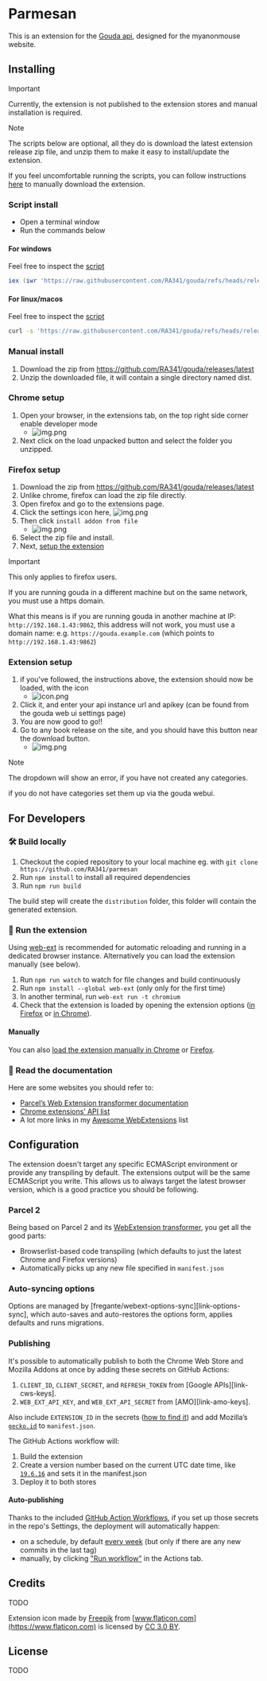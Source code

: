 # Parmesan

This is an extension for the [Gouda api](https://github.com/RA341/gouda), designed for the myanonmouse website.

## Installing

> [!IMPORTANT]
Currently, the extension is not published to the extension stores and manual installation is required.

> [!NOTE]
> The scripts below are optional, all they do is download the latest extension release zip file,
> and unzip them to make it easy to install/update the extension.
>
> If you feel uncomfortable running the scripts, you can follow instructions [here](#manual-install) to manually download the extension.

### Script install

* Open a terminal window
* Run the commands below

#### For windows

Feel free to inspect the [script](../install_scripts/extension.install.ps1)

```powershell
iex (iwr 'https://raw.githubusercontent.com/RA341/gouda/refs/heads/release/install_scripts/extension.install.ps1').Content
```

#### For linux/macos

Feel free to inspect the [script](../install_scripts/extension.install.sh)

```bash
curl -s 'https://raw.githubusercontent.com/RA341/gouda/refs/heads/release/install_scripts/extension.install.sh' | bash
```

### Manual install

1. Download the zip from https://github.com/RA341/gouda/releases/latest
2. Unzip the downloaded file, it will contain a single directory named dist.

### Chrome setup

1. Open your browser, in the extensions tab, on the top right side corner enable developer mode
    * ![img.png](media/img.png)
2. Next click on the load unpacked button and select the folder you unzipped.

### Firefox setup

1. Download the zip from https://github.com/RA341/gouda/releases/latest
2. Unlike chrome, firefox can load the zip file directly.
3. Open firefox and go to the extensions page.
4. Click the settings icon here, ![img.png](./media/firefox.png)
5. Then click `install addon from file`
   * ![img.png](./media/firefox-popup.png)
6. Select the zip file and install.
7. Next, [setup the extension](#extension-setup) 

> [!IMPORTANT]
> This only applies to firefox users.
>
> If you are running gouda in a different machine but on the same network, you must use a https domain.
>
> What this means is if you are running gouda in another machine at IP: `http://192.168.1.43:9862`,
> this address will not work, you must use a domain name: e.g. `https://gouda.example.com` (which points to `http://192.168.1.43:9862`)


### Extension setup
1. if you've followed, the instructions above, the extension should now be loaded, with the icon
    * ![icon.png](source/icon.png)
2. Click it, and enter your api instance url and apikey (can be found from the gouda web ui settings page)
3. You are now good to go!!
4. Go to any book release on the site, and you should have this button near the download button.
    * ![img.png](media/img_2.png)

> [!NOTE]  
> The dropdown will show an error, if you have not created any categories.
>
>  if you do not have categories set them up via the gouda webui.



## For Developers

### 🛠 Build locally

1. Checkout the copied repository to your local machine eg. with `git clone https://github.com/RA341/parmesan`
2. Run `npm install` to install all required dependencies
3. Run `npm run build`

The build step will create the `distribution` folder, this folder will contain the generated extension.

### 🏃 Run the extension

Using [web-ext](https://extensionworkshop.com/documentation/develop/getting-started-with-web-ext/) is recommended for automatic reloading and running in a dedicated browser instance. Alternatively you can load the extension manually (see below).

1. Run `npm run watch` to watch for file changes and build continuously
1. Run `npm install --global web-ext` (only only for the first time)
1. In another terminal, run `web-ext run -t chromium`
1. Check that the extension is loaded by opening the extension options ([in Firefox](media/extension_options_firefox.png) or [in Chrome](media/extension_options_chrome.png)).

#### Manually

You can also [load the extension manually in Chrome](https://www.smashingmagazine.com/2017/04/browser-extension-edge-chrome-firefox-opera-brave-vivaldi/#google-chrome-opera-vivaldi) or [Firefox](https://www.smashingmagazine.com/2017/04/browser-extension-edge-chrome-firefox-opera-brave-vivaldi/#mozilla-firefox).

### 📕 Read the documentation

Here are some websites you should refer to:

- [Parcel’s Web Extension transformer documentation](https://parceljs.org/recipes/web-extension/)
- [Chrome extensions’ API list](https://developer.chrome.com/docs/extensions/reference/)
- A lot more links in my [Awesome WebExtensions](https://github.com/fregante/Awesome-WebExtensions) list

## Configuration

The extension doesn't target any specific ECMAScript environment or provide any transpiling by default. The extensions output will be the same ECMAScript you write. This allows us to always target the latest browser version, which is a good practice you should be following.

### Parcel 2

Being based on Parcel 2 and its [WebExtension transformer](https://parceljs.org/recipes/web-extension/), you get all the good parts:

- Browserlist-based code transpiling (which defaults to just the latest Chrome and Firefox versions)
- Automatically picks up any new file specified in `manifest.json`

### Auto-syncing options

Options are managed by [fregante/webext-options-sync][link-options-sync], which auto-saves and auto-restores the options form, applies defaults and runs migrations.

### Publishing

It's possible to automatically publish to both the Chrome Web Store and Mozilla Addons at once by adding these secrets on GitHub Actions:

1. `CLIENT_ID`, `CLIENT_SECRET`, and `REFRESH_TOKEN` from [Google APIs][link-cws-keys].
2. `WEB_EXT_API_KEY`, and `WEB_EXT_API_SECRET` from [AMO][link-amo-keys].

Also include `EXTENSION_ID` in the secrets ([how to find it](https://stackoverflow.com/a/8946415/288906)) and add Mozilla’s [`gecko.id`](https://developer.mozilla.org/en-US/docs/Mozilla/Add-ons/WebExtensions/manifest.json/browser_specific_settings) to `manifest.json`.

The GitHub Actions workflow will:

1. Build the extension
2. Create a version number based on the current UTC date time, like [`19.6.16`](https://github.com/fregante/daily-version-action) and sets it in the manifest.json
3. Deploy it to both stores

#### Auto-publishing

Thanks to the included [GitHub Action Workflows](.github/workflows), if you set up those secrets in the repo's Settings, the deployment will automatically happen:

- on a schedule, by default [every week](.github/workflows/release.yml) (but only if there are any new commits in the last tag)
- manually, by clicking ["Run workflow"](https://github.blog/changelog/2020-07-06-github-actions-manual-triggers-with-workflow_dispatch/) in the Actions tab.

## Credits

TODO

Extension icon made by [Freepik](https://www.freepik.com) from [www.flaticon.com](https://www.flaticon.com) is licensed by [CC 3.0 BY](http://creativecommons.org/licenses/by/3.0).

## License

TODO
